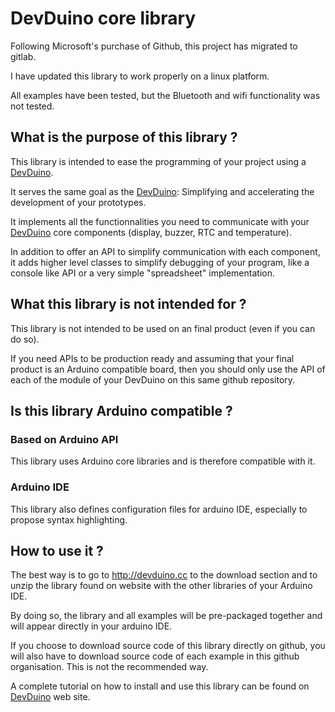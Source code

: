 # DevDuino core library
Following Microsoft's purchase of Github, this project has migrated to gitlab.

I have updated this library to work properly on a linux platform.

All examples have been tested, but the Bluetooth and wifi functionality was not tested.

## What is the purpose of this library ?
This library is intended to ease the programming of your project using a [DevDuino](http://devduino.cc).

It serves the same goal as the [DevDuino](http://devduino.cc): Simplifying and accelerating the development of your prototypes.

It implements all the functionnalities you need to communicate with your [DevDuino](http://devduino.cc) core components (display, buzzer, RTC and temperature).

In addition to offer an API to simplify communication with each component, it adds higher level classes to simplify debugging of your program, like a console like API or a very simple "spreadsheet" implementation.

## What this library is not intended for ?
This library is not intended to be used on an final product (even if you can do so).

If you need APIs to be production ready and assuming that your final product is an Arduino compatible board, then you should only use the API of each of the module of your DevDuino on this same github repository.

## Is this library Arduino compatible ?
### Based on Arduino API
This library uses Arduino core libraries and is therefore compatible with it.

### Arduino IDE
This library also defines configuration files for arduino IDE, especially to propose syntax highlighting.

## How to use it ?
The best way is to go to http://devduino.cc to the download section and to unzip the library found on website with the other libraries of your Arduino IDE.

By doing so, the library and all examples will be pre-packaged together and will appear directly in your arduino IDE.

If you choose to download source code of this library directly on github, you will also have to download source code of each example in this github organisation. This is not the recommended way.

A complete tutorial on how to install and use this library can be found on [DevDuino](http://devduino.cc) web site.
